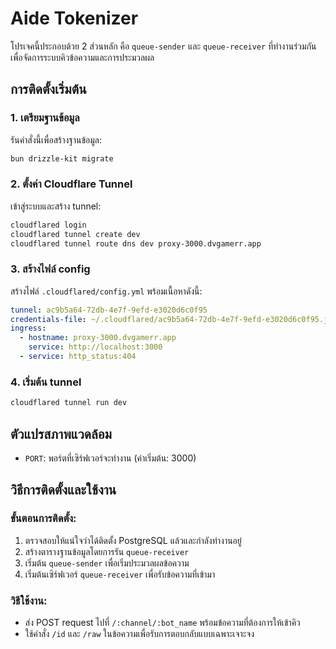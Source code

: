 # Aide Tokenizer

โปรเจคนี้ประกอบด้วย 2 ส่วนหลัก คือ `queue-sender` และ `queue-receiver` ที่ทำงานร่วมกันเพื่อจัดการระบบคิวข้อความและการประมวลผล

## การติดตั้งเริ่มต้น

### 1. เตรียมฐานข้อมูล

รันคำสั่งนี้เพื่อสร้างฐานข้อมูล:

```bash
bun drizzle-kit migrate
```

### 2. ตั้งค่า Cloudflare Tunnel

เข้าสู่ระบบและสร้าง tunnel:

```bash
cloudflared login
cloudflared tunnel create dev
cloudflared tunnel route dns dev proxy-3000.dvgamerr.app
```

### 3. สร้างไฟล์ config

สร้างไฟล์ `.cloudflared/config.yml` พร้อมเนื้อหาดังนี้:

```yaml
tunnel: ac9b5a64-72db-4e7f-9efd-e3020d6c0f95
credentials-file: ~/.cloudflared/ac9b5a64-72db-4e7f-9efd-e3020d6c0f95.json
ingress:
  - hostname: proxy-3000.dvgamerr.app
    service: http://localhost:3000
  - service: http_status:404
```

### 4. เริ่มต้น tunnel

```bash
cloudflared tunnel run dev
```

## ตัวแปรสภาพแวดล้อม

- `PORT`: พอร์ตที่เซิร์ฟเวอร์จะทำงาน (ค่าเริ่มต้น: 3000)

## วิธีการติดตั้งและใช้งาน

### ขั้นตอนการติดตั้ง:

1. ตรวจสอบให้แน่ใจว่าได้ติดตั้ง PostgreSQL แล้วและกำลังทำงานอยู่
2. สร้างตารางฐานข้อมูลโดยการรัน `queue-receiver`
3. เริ่มต้น `queue-sender` เพื่อเริ่มประมวลผลข้อความ
4. เริ่มต้นเซิร์ฟเวอร์ `queue-receiver` เพื่อรับข้อความที่เข้ามา

### วิธีใช้งาน:

- ส่ง POST request ไปที่ `/:channel/:bot_name` พร้อมข้อความที่ต้องการให้เข้าคิว
- ใช้คำสั่ง `/id` และ `/raw` ในข้อความเพื่อรับการตอบกลับแบบเฉพาะเจาะจง
